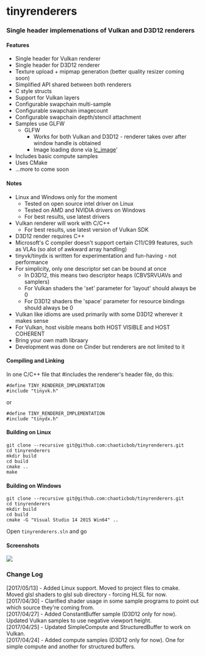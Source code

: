 # tinyrenderers

### Single header implemenations of Vulkan and D3D12 renderers

#### Features
 - Single header for Vulkan renderer
 - Single header for D3D12 renderer
 - Texture upload + mipmap generation (better quality resizer coming soon)
 - Simplified API shared between both renderers
 - C style structs
 - Support for Vulkan layers
 - Configurable swapchain multi-sample
 - Configurable swapchain imagecount
 - Configurable swapchain depth/stencil attachment
 - Samples use GLFW
   - GLFW
     - Works for both Vulkan and D3D12 - renderer takes over after window handle is obtained
     - Image loading done via [lc_image](https://github.com/libertuscode/libertuscode)'
 - Includes basic compute samples
 - Uses CMake 
 - ...more to come soon

#### Notes
 - Linux and Windows only for the moment
   - Tested on open source intel driver on Linux
   - Tested on AMD and NVIDIA drivers on Windows
   - For best results, use latest drivers
 - Vulkan renderer will work with C/C++
   - For best results, use latest version of Vulkan SDK
 - D3D12 render requires C++
 - Microsoft's C compiler doesn't support certain C11/C99 features, such as VLAs (so alot of awkward array handling)
 - tinyvk/tinydx is written for experimentation and fun-having - not performance
 - For simplicity, only one descriptor set can be bound at once
   - In D3D12, this means two descriptor heaps (CBVSRVUAVs and samplers)
   - For Vulkan shaders the 'set' parameter for 'layout' should always be 0
   - For D3D12 shaders the 'space' parameter for resource bindings should always be 0
 - Vulkan like idioms are used primarily with some D3D12 wherever it makes sense
 - For Vulkan, host visible means both HOST VISIBLE and HOST COHERENT
 - Bring your own math libraary
 - Development was done on Cinder but renderers are not limited to it

#### Compiling and Linking
In one C/C++ file that #includes the renderer's header file, do this:
```
#define TINY_RENDERER_IMPLEMENTATION
#include "tinyvk.h"
```
or
```
#define TINY_RENDERER_IMPLEMENTATION
#include "tinydx.h"
```
#### Building on Linux
```
git clone --recursive git@github.com:chaoticbob/tinyrenderers.git
cd tinyrenderers
mkdir build
cd build
cmake ..
make
```

#### Building on Windows
```
git clone --recursive git@github.com:chaoticbob/tinyrenderers.git
cd tinyrenderers
mkdir build
cd build
cmake -G "Visual Studio 14 2015 Win64" ..
```
Open ```tinyrenderers.sln``` and go

#### Screenshots
![](https://github.com/chaoticbob/tinyrenderers/blob/master/screenshots/tr-001.png?raw=true)



### Change Log
[2017/05/13] - Added Linux support. Moved to project files to cmake. Moved glsl shaders to glsl sub directory - forcing HLSL for now.<br>
[2017/04/30] - Clarified shader usage in some sample programs to point out which source they're coming from.<br>
[2017/04/27] - Added ConstantBuffer sample (D3D12 only for now). Updated Vulkan samples to use negative viewport height.<br>
[2017/04/25] - Updated SimpleCompute and StructuredBuffer to work on Vulkan.<br>
[2017/04/24] - Added compute samples (D3D12 only for now). One for simple compute and another for structured buffers.
